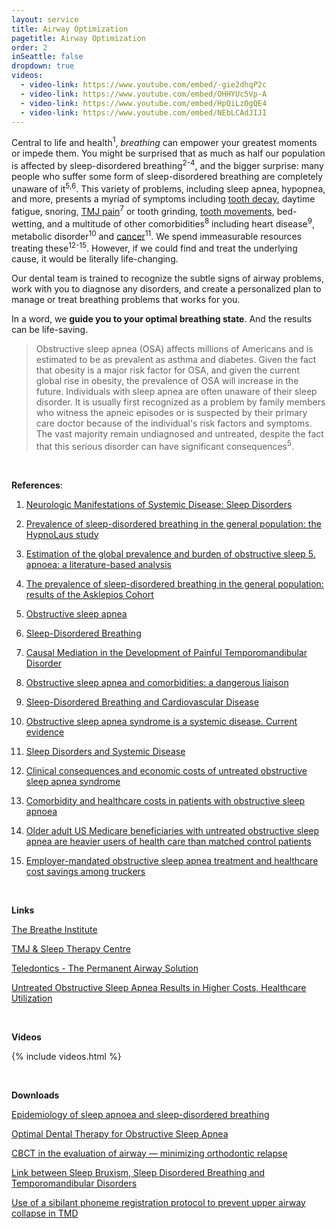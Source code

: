 ```yaml
---
layout: service
title: Airway Optimization
pagetitle: Airway Optimization
order: 2
inSeattle: false
dropdown: true
videos:
  - video-link: https://www.youtube.com/embed/-gie2dhqP2c
  - video-link: https://www.youtube.com/embed/OHHYUc5Vp-A
  - video-link: https://www.youtube.com/embed/HpQiLzOgQE4
  - video-link: https://www.youtube.com/embed/NEbLCAdJIJI
---
```

Central to life and health<sup>1</sup>, _breathing_ can empower your greatest moments or impede them. You might be surprised that as much as half our population is affected by sleep-disordered breathing<sup>2-4</sup>, and the bigger surprise: many people who suffer some form of sleep-disordered breathing are completely unaware of it<sup>5,6</sup>. This variety of problems, including sleep apnea, hypopnea, and more, presents a myriad of symptoms including [tooth decay](../mercury-free-dentist-seattle-fillings/), daytime fatigue, snoring, [TMJ pain](../tmj-seattle-treatment/)<sup>7</sup> or tooth grinding, [tooth movements](../orthodontics-seattle/), bed-wetting, and a multitude of other comorbidities<sup>8</sup> including heart disease<sup>9</sup>, metabolic disorder<sup>10</sup> and [cancer](https://drive.google.com/file/d/1VmUcCmeT9Ld8BtYT0lCf7rpY6XmgXZND/view?usp=sharing)<sup>11</sup>. We spend immeasurable resources treating these<sup>12-15</sup>. However, if we could find and treat the underlying cause, it would be literally life-changing.

Our dental team is trained to recognize the subtle signs of airway problems, work with you to diagnose any disorders, and create a personalized plan to manage or treat breathing problems that works for you.
 
In a word, we __guide you to your optimal breathing state__. And the results can be life-saving.


<blockquote class="p-3 service-blockquote">Obstructive sleep apnea (OSA) affects millions of Americans and is estimated to be as prevalent as asthma and diabetes. Given the fact that obesity is a major risk factor for OSA, and given the current global rise in obesity, the prevalence of OSA will increase in the future. Individuals with sleep apnea are often unaware of their sleep disorder. It is usually first recognized as a problem by family members who witness the apneic episodes or is suspected by their primary care doctor because of the individual's risk factors and symptoms. <span class="font-weight-bold font-italic">The vast majority remain undiagnosed and untreated</span>, despite the fact that this serious disorder can have significant consequences<sup>5</sup>.</blockquote>

<br/>

__References__:

1. [Neurologic Manifestations of Systemic Disease: Sleep Disorders](https://www.ncbi.nlm.nih.gov/pmc/articles/PMC7406699/)

2. [Prevalence of sleep-disordered breathing in the general population: the HypnoLaus study](https://pubmed.ncbi.nlm.nih.gov/25682233/)

3. [Estimation of the global prevalence and burden of obstructive sleep 5. apnoea: a literature-based analysis](https://pubmed.ncbi.nlm.nih.gov/31300334/)

4. [The prevalence of sleep-disordered breathing in the general population: results of the Asklepios Cohort](https://erj.ersjournals.com/content/52/suppl_62/PA4357)

5. [Obstructive sleep apnea](https://www.ncbi.nlm.nih.gov/pmc/articles/PMC3286155/)

6. [Sleep-Disordered Breathing](https://www.ncbi.nlm.nih.gov/pmc/articles/PMC2958867/)

7. [Causal Mediation in the Development of Painful Temporomandibular Disorder](https://pubmed.ncbi.nlm.nih.gov/27993559/)

8. [Obstructive sleep apnea and comorbidities: a dangerous liaison](https://mrmjournal.biomedcentral.com/articles/10.1186/s40248-019-0172-9)

9. [Sleep-Disordered Breathing and Cardiovascular Disease](https://www.ahajournals.org/doi/10.1161/01.CIR.0000072346.56728.E4)

10. [Obstructive sleep apnea syndrome is a systemic disease. Current evidence](https://pubmed.ncbi.nlm.nih.gov/18848171/)

11. [Sleep Disorders and Systemic Disease](https://mayoclinic.pure.elsevier.com/en/publications/sleep-disorders-and-systemic-disease)

12. [Clinical consequences and economic costs of untreated obstructive sleep apnea syndrome](https://www.ncbi.nlm.nih.gov/pmc/articles/PMC5698527/)

13. [Comorbidity and healthcare costs in patients with obstructive sleep apnoea](https://breathe.ersjournals.com/content/8/2/95)

14. [Older adult US Medicare beneficiaries with untreated obstructive sleep apnea are heavier users of health care than matched control patients](https://jcsm.aasm.org/doi/full/10.5664/jcsm.8128)

15. [Employer-mandated obstructive sleep apnea treatment and healthcare cost savings among truckers](https://academic.oup.com/sleep/article/43/4/zsz262/5606928)

<br>

__Links__

[The Breathe Institute](https://www.thebreatheinstitute.com/)

[TMJ & Sleep Therapy Centre](https://tmjtherapycentre.com)

[Teledontics - The Permanent Airway Solution](https://www.teledontics.com/)

[Untreated Obstructive Sleep Apnea Results in Higher Costs, Healthcare Utilization](https://jcsm.aasm.org/doi/10.5664/jcsm.8128)

<br>

__Videos__

{% include videos.html %}

<br>

__Downloads__

[Epidemiology of sleep apnoea and sleep-disordered breathing](https://drive.google.com/file/d/1Ha3qK3hVrxEw0A0QlE3eZHcjPO-QwD1D/view?usp=sharing)

[Optimal Dental Therapy for Obstructive Sleep Apnea](https://drive.google.com/file/d/1HKsoQtKlSNEs_uOAaqvaAJovYoFDyd3Z/view?usp=sharing)

[CBCT in the evaluation of airway — minimizing orthodontic relapse](https://drive.google.com/file/d/1Xel-PnYzfKPaiAGmLKjN7OgViy0wBxx9/view?usp=sharing)

[Link between Sleep Bruxism, Sleep Disordered Breathing and Temporomandibular Disorders](https://drive.google.com/file/d/1KdKccBXCxFBi0aR1vS1BJraWv9IMhmEg/view?usp=sharing)

[Use of a sibilant phoneme registration protocol to prevent upper airway collapse in TMD](https://drive.google.com/file/d/19wzNswBBIg4ltoDOFbZrQ-cnpE36rnUi/view?usp=sharing)
